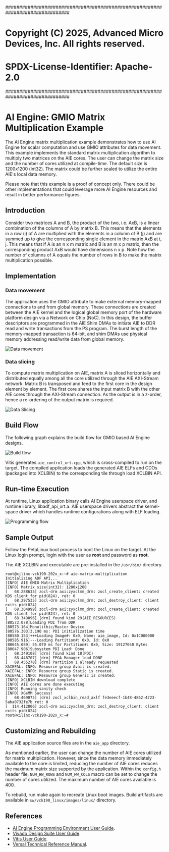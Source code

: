 ###############################################################################
# Copyright (C) 2025, Advanced Micro Devices, Inc.  All rights reserved.
# SPDX-License-Identifier: Apache-2.0
###############################################################################

# AI Engine: GMIO Matrix Multiplication Example

The AI Engine matrix multiplication example demonstrates how to use AI Engine for scalar computation and use GMIO attributes for data movement. This example implements the standard matrix multiplication algorithm to multiply two matrices on the AIE cores. The user can change the matrix size and the number of cores utilized at compile-time. The default size is 1200x1200 (int32). The matrix could be further scaled to utilize the entire AIE's local data memory.

Please note that this example is a proof of concept only. There could be other implementations that could leverage more AI Engine resources and result in better performance figures.

## Introduction

Consider two matrices A and B, the product of the two, i.e. AxB, is a linear combination of the columns of A by matrix B. This means that the elements in a row (i) of A are multiplied with the elements in a column of B (j) and are summed up to give the corresponding single element in the matrix AxB at i, j. This means that if A is an n x m matrix and B is an m x p matrix, then the corresponding product AxB would have dimensions n x p. Note how the number of columns of A equals the number of rows in B to make the matrix multiplication possible.

## Implementation

### Data movement

The application uses the GMIO attribute to make external memory-mapped connections to and from global memory. These connections are created between the AIE kernel and the logical global memory port of the hardware platform design via a Network on Chip (NoC). In this design, the buffer descriptors are programmed in the AIE Shim DMAs to initiate AIE to DDR read and write transactions from the PS program. The burst length of the memory-mapped transaction is 64-bit, and shim DMAs use physical memory addressing read/write data from global memory.

![Data movement](images/data_movement.png)

### Data slicing

To compute matrix multiplication on AIE, matrix A is sliced horizontally and distributed equally among all the core utilized through the AIE AXI-Stream network. Matrix B is transposed and feed to the first core in the design element by element. The first core shares the input matrix B with the other AIE cores through the AXI-Stream connection. As the output is in a z-order, hence a re-ordering of the output matrix is required.

![Data Slicing](images/data_slicing.png)

## Build Flow

The following graph explains the build flow for GMIO based AI Engine designs.

![Build flow](images/build_flow.png)

Vitis generates `aie_control_xrt.cpp`, which is cross-compiled to run on the target. The compiled application loads the generated AIE ELFs and CDOs (packaged into XCLBIN) to the corresponding tile through load XCLBIN API.

## Run-time Execution

At runtime, Linux application binary calls AI Engine userspace driver, and runtime library, libadf_api_xrt.a. AIE userspace drivers abstract the kernel-space driver which handles runtime configurations along with ELF loading.

![Programming flow](images/runtime.png)

## Sample Output

Follow the PetaLinux boot process to boot the Linux on the target. At the Linux login prompt, login with the user as **root** and password as **root**.

The AIE XCLBIN and executable are pre-installed in the `/usr/bin/` directory.

```
root@xilinx-vck190-202x_x:~# aie-matrix-multiplication
Initializing ADF API...
[INFO] AIE GMIO Matrix Multiplication
[INFO] Matrix size(int32): 1200x1200
[   68.288633] zocl-drm axi:zyxclmm_drm: zocl_create_client: created KDS client for pid(824), ret: 0
[   68.297535] zocl-drm axi:zyxclmm_drm: zocl_destroy_client: client exits pid(824)
[   68.304999] zocl-drm axi:zyxclmm_drm: zocl_create_client: created KDS client for pid(824), ret: 0
[   68.349096] [drm] found kind 29(AIE_RESOURCES)
[80573.078]Loading PDI from DDR
[80573.164]Monolithic/Master Device
[80576.303]3.190 ms: PDI initialization time
[80580.153]+++Loading Image#: 0x0, Name: aie_image, Id: 0x1C000000
[80585.916]---Loading Partition#: 0x0, Id: 0x0
[80645.089] 55.070 ms for Partition#: 0x0, Size: 19127040 Bytes
[80647.906]Subsystem PDI Load: Done
[   68.349108] [drm] found kind 18(PDI)
[   68.448707] [drm] FPGA Manager load DONE
[   68.455278] [drm] Partition 1 already requested
XAIEFAL: INFO: Resource group Avail is created.
XAIEFAL: INFO: Resource group Static is created.
XAIEFAL: INFO: Resource group Generic is created.
[INFO] XCLBIN download complete
[INFO] AIE cores are done executing
[INFO] Running sanity check
[INFO] XGeMM Success!
[   68.469075] [drm] zocl_xclbin_read_axlf fe3eeecf-1b48-4862-4723-5aba0732fe7b ret: 0
[  114.412806] zocl-drm axi:zyxclmm_drm: zocl_destroy_client: client exits pid(824)
root@xilinx-vck190-202x_x:~#
```

## Customizing and Rebuilding

The AIE application source files are in the `aie_app` directory.

As mentioned earlier, the user can change the number of AIE cores utilized for matrix multiplication. However, since the data memory immediately available to the core is limited, reducing the number of AIE cores reduces the maximum matrix size supported by the application. Within the `config.h` header file, `NUM_HW_ROWS` and `NUM_HW_COLS` macro can be set to change the number of cores utilized. The maximum number of AIE cores available is 400.

To rebuild, run make again to recreate Linux boot images. Build artifacts are available in `sw/vck190_linux/images/linux/` directory.

## References
* [AI Engine Programming Environment User Guide](https://docs.xilinx.com/r/en-US/ug1076-ai-engine-environment).
* [Vivado Design Suite User Guide](https://docs.xilinx.com/search/all?filters=Product_custom~%2522Design+Tools%257CVivado+Design+Suite%257C2022.1%2522&content-lang=en-US).
* [Vitis User Guide](https://docs.xilinx.com/r/en-US/ug1393-vitis-application-acceleration).
* [Versal Technical Reference Manual](https://docs.xilinx.com/search/all?filters=Product_custom~%2522Silicon+Devices%257CACAP%2522&content-lang=en-US).
